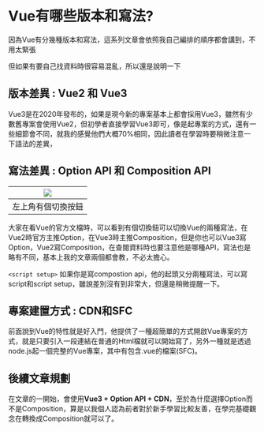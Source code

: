 # Vue有哪些版本和寫法?
因為Vue有分幾種版本和寫法，這系列文章會依照我自己編排的順序都會講到，不用太緊張

但如果有要自己找資料時很容易混亂，所以還是說明一下

## 版本差異 : Vue2 和 Vue3
Vue3是在2020年發布的，如果是現今新的專案基本上都會採用Vue3，雖然有少數舊專案會使用Vue2，但初學者直接學習Vue3即可，像是起專案的方式，還有一些細節會不同，就我的感覺他們大概70%相同，因此讀者在學習時要稍微注意一下語法的差異，

## 寫法差異 : Option API 和 Composition API


| ![](https://i.imgur.com/pFS7MGW.png)| 
| -------- |
| 左上角有個切換按鈕|


大家在看Vue的官方文檔時，可以看到有個切換鈕可以切換Vue的兩種寫法，在Vue2時官方主推Option，在Vue3時主推Composition，但是你也可以Vue3寫Option，Vue2寫Composition，在查閱資料時也要注意他是哪種API，寫法也是略有不同，基本上我的文章兩個都會教，不必太擔心。

`<script setup>`
如果你是寫compostion api，他的起頭又分兩種寫法，可以寫script和script setup，雖說差別沒有到非常大，但還是稍微提醒一下。

## 專案建置方式 : CDN和SFC
前面說到Vue的特性就是好入門，他提供了一種超簡單的方式開啟Vue專案的方式，就是只要引入一段連結在普通的Html檔就可以開始寫了，另外一種就是透過node.js起一個完整的Vue專案，其中有包含.vue的檔案(SFC)。

## 後續文章規劃
在文章的一開始，會使用**Vue3 + Option API + CDN**，至於為什麼選擇Option而不是Composition，算是以我個人認為前者對於新手學習比較友善，在學完基礎觀念在轉換成Composition就可以了。


